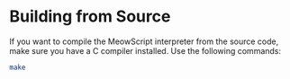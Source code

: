 # Building from Source

If you want to compile the MeowScript interpreter from the source code, make sure you have a C compiler installed. Use the following commands:

```bash
make
```
